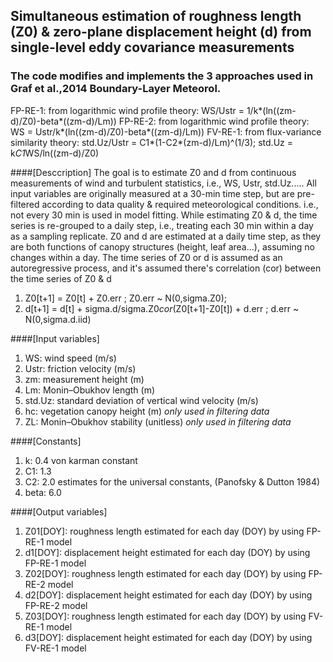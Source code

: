 ## Simultaneous estimation of roughness length (Z0) & zero-plane displacement height (d) from single-level eddy covariance measurements

### The code modifies and implements the 3 approaches used in Graf et al.,2014 Boundary-Layer Meteorol.
 FP-RE-1: from logarithmic wind profile theory: WS/Ustr = 1/k*(ln((zm-d)/Z0)-beta*((zm-d)/Lm))
 FP-RE-2: from logarithmic wind profile theory: WS = Ustr/k*(ln((zm-d)/Z0)-beta*((zm-d)/Lm))
 FV-RE-1: from flux-variance similarity theory: std.Uz/Ustr = C1*(1-C2*(zm-d)/Lm)^(1/3); std.Uz = k*C1*WS/ln((zm-d)/Z0)               

####[Desccription]
The goal is to estimate Z0 and d from continuous measurements of wind and turbulent statistics, i.e., WS, Ustr, std.Uz.....  All input variables are originally measured at a 30-min time step, but are pre-filtered according to data quality & required meteorological conditions. i.e., not every 30 min is used in model fitting.
While estimating Z0 & d, the time series is re-grouped to a daily step, i.e., treating each 30 min within a day as a sampling replicate. Z0 and d are estimated at a daily time step, as they are both functions of canopy structures (height, leaf area...), assuming no changes within a day. The time series of Z0 or d is assumed as an autoregressive process, and it's assumed there's correlation (cor) between the time series of Z0 & d

1. Z0[t+1] = Z0[t] + Z0.err ; Z0.err ~ N(0,sigma.Z0); 
2. d[t+1] = d[t] + sigma.d/sigma.Z0*cor*(Z0[t+1]-Z0[t]) + d.err ; d.err ~ N(0,sigma.d.iid)

####[Input variables]  
1. WS: wind speed (m/s) 
2. Ustr: friction velocity (m/s) 
3. zm: measurement height (m) 
4. Lm: Monin–Obukhov length (m) 
5. std.Uz: standard deviation of vertical wind velocity (m/s)
6. hc: vegetation canopy height (m) *only used in filtering data*
7. ZL: Monin–Obukhov stability (unitless) *only used in filtering data*

####[Constants]      
1. k: 0.4 von karman constant
2. C1: 1.3
3. C2: 2.0 estimates for the universal constants, (Panofsky & Dutton 1984)
4. beta: 6.0

####[Output variables]
1. Z01[DOY]: roughness length estimated for each day (DOY) by using FP-RE-1 model
2. d1[DOY]: displacement height estimated for each day (DOY) by using FP-RE-1 model
3. Z02[DOY]: roughness length estimated for each day (DOY) by using FP-RE-2 model
4. d2[DOY]: displacement height estimated for each day (DOY) by using FP-RE-2 model
5. Z03[DOY]: roughness length estimated for each day (DOY) by using FV-RE-1 model
6. d3[DOY]: displacement height estimated for each day (DOY) by using FV-RE-1 model
